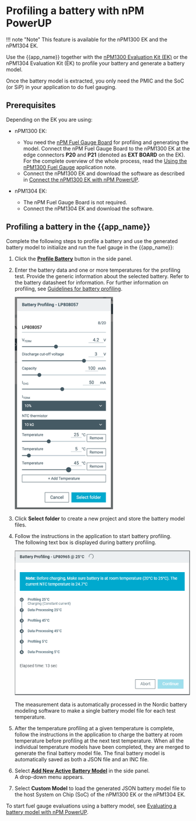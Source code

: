 # Profiling a battery with nPM PowerUP

!!! note "Note"
     This feature is available for the nPM1300 EK and the nPM1304 EK.

Use the {{app_name}} together with the [nPM1300 Evaluation Kit (EK)](https://docs.nordicsemi.com/bundle/ug_npm1300_ek/page/UG/nPM1300_EK/intro.html) or the nPM1304 Evaluation Kit (EK) to profile your battery and generate a battery model.

Once the battery model is extracted, you only need the PMIC and the SoC (or SiP) in your application to do fuel gauging.

## Prerequisites

Depending on the EK you are using:

* nPM1300 EK:

    * You need the [nPM Fuel Gauge Board](https://docs.nordicsemi.com/bundle/ug_npm_fuel_gauge/page/UG/nPM_fuel_gauge/intro.html) for profiling and generating the model. Connect the nPM Fuel Gauge Board to the nPM1300 EK at the edge connectors **P20** and **P21** (denoted as **EXT BOARD** on the EK). For the complete overview of the whole process, read the [Using the nPM1300 Fuel Gauge](https://docs.nordicsemi.com/bundle/nan_045/page/APP/nan_045/intro.html) application note.
    * Connect the nPM1300 EK and download the software as described in [Connect the nPM1300 EK with nPM PowerUP](https://docs.nordicsemi.com/bundle/ug_npm1300_ek/page/UG/nPM1300_EK/use_ek_power_up.html).

* nPM1304 EK:

    * The nPM Fuel Gauge Board is not required.
    * Connect the nPM1304 EK and download the software.

## Profiling a battery in the {{app_name}}

Complete the following steps to profile a battery and use the generated battery model to initialize and run the fuel gauge in the {{app_name}}:

1. Click the [**Profile Battery**](overview.md#npm1300-and-npm1304-fuel-gauge) button in the side panel.
1. Enter the battery data and one or more temperatures for the profiling test. Provide the generic information about the selected battery. Refer to the battery datasheet for information. For further information on profiling, see [Guidelines for battery profiling](profiling_guidelines.md).

    ![Profile Battery test configuration](./screenshots/battery_profiling.PNG "Profile Battery test configuration")

1. Click **Select folder** to create a new project and store the battery model files.
1. Follow the instructions in the application to start battery profiling.</br>
   The following text box is displayed during battery profiling.

    ![Battery profiling ongoing](./screenshots/battery_profiling_ongoing.PNG "Battery profiling ongoing")

    The measurement data is automatically processed in the Nordic battery modeling software to make a single battery model file for each test temperature.

1. After the temperature profiling at a given temperature is complete, follow the instructions in the application to charge the battery at room temperature before profiling at the next test temperature. When all the individual temperature models have been completed, they are merged to generate the final battery model file. The final battery model is automatically saved as both a JSON file and an INC file.
1. Select [**Add New Active Battery Model**](./overview.md#npm1300-and-nPM1304-fuel-gauge) in the side panel.</br>
   A drop-down menu appears.
1. Select **Custom Model** to load the generated JSON battery model file to the host System on Chip (SoC) of the nPM1300 EK or the nPM1304 EK.

To start fuel gauge evaluations using a battery model, see [Evaluating a battery model with nPM PowerUP](evaluating_battery.md).
